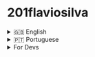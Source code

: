 # 201flaviosilva

<!-- ------ -->
<details>
  <summary>🇬🇧 English </summary>

## Description

On this website I make a presentation of my life

 - Professional experience and a biography ;
 - Some of the main projects;
 - My social networks;

## Project

- [Play](https://201flaviosilva.github.io/);
- [Bugs](https://github.com/201flaviosilva/201flaviosilva.github.io/issues);

## More
[You can check more about me here](https://github.com/201flaviosilva/201flaviosilva);

</details>

<!-- ------ -->
<details>
  <summary>🇵🇹 Portuguese </summary>

## Descrição

Neste site eu faço uma apresentação da minha vida:
 - Experiência profissional e uma biografia;
 - Alguns dos principais projetos;
 - As minhas redes sociais;

## Projeto

- [Jogar](https://201flaviosilva.github.io/);
- [Bugs](https://github.com/201flaviosilva/201flaviosilva.github.io/issues);


## Outros
[Podes ver mais sobre mim aqui](https://github.com/201flaviosilva/201flaviosilva);

</details>

<!-- ------ -->
<details>
  <summary>For Devs</summary>

## Available Commands

| Command         | Description                                       |
| --------------- | ------------------------------------------------- |
| `npm run clear` | Delete the "build" and "out" and "dist" folder    |
| `npm install`   | Install project dependencies                      |
| `npm start`     | Build project and open web server running project |
| `npm run build` | Builds code bundle ready for production           |

</details>
